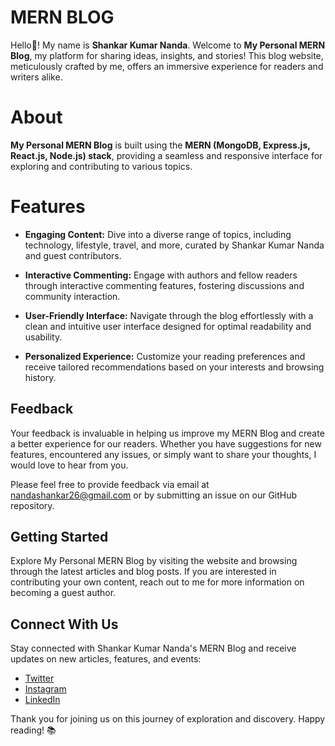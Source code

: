 ﻿# MERN BLOG

Hello👋! My name is **Shankar Kumar Nanda**. Welcome to **My Personal MERN Blog**, my platform for sharing ideas, insights, and stories! This blog website, meticulously crafted by me, offers an immersive experience for readers and writers alike.

# About

**My Personal MERN Blog** is built using the **MERN (MongoDB, Express.js, React.js, Node.js) stack**, providing a seamless and responsive interface for exploring and contributing to various topics.

# Features

-   **Engaging Content:** Dive into a diverse range of topics, including technology, lifestyle, travel, and more, curated by Shankar Kumar Nanda and guest contributors.
    
-   **Interactive Commenting:** Engage with authors and fellow readers through interactive commenting features, fostering discussions and community interaction.
    
-   **User-Friendly Interface:** Navigate through the blog effortlessly with a clean and intuitive user interface designed for optimal readability and usability.
    
-   **Personalized Experience:** Customize your reading preferences and receive tailored recommendations based on your interests and browsing history.

## Feedback
Your feedback is invaluable in helping us improve my MERN Blog and create a better experience for our readers. Whether you have suggestions for new features, encountered any issues, or simply want to share your thoughts, I would love to hear from you.

Please feel free to provide feedback via email at nandashankar26@gmail.com or by submitting an issue on our GitHub repository.

## Getting Started


Explore My Personal MERN Blog by visiting the website and browsing through the latest articles and blog posts. If you are interested in contributing your own content, reach out to me for more information on becoming a guest author.

## Connect With Us


Stay connected with Shankar Kumar Nanda's MERN Blog and receive updates on new articles, features, and events:

-   [Twitter](https://twitter.com/shankarnanda26)
-   [Instagram](https://www.instagram.com/0_shankar7?igsh=MmM4NnUyOWttNTNp)
-   [LinkedIn](https://www.linkedin.com/in/shankar-kumar-nanda-04304a263)

Thank you for joining us on this journey of exploration and discovery. Happy reading! 📚
